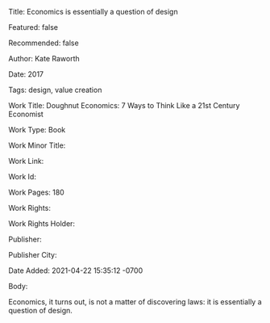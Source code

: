 Title: Economics is essentially a question of design

Featured: false

Recommended: false

Author: Kate Raworth

Date: 2017

Tags: design, value creation

Work Title: Doughnut Economics: 7 Ways to Think Like a 21st Century Economist

Work Type: Book

Work Minor Title:  

Work Link: 

Work Id:  

Work Pages:  180

Work Rights:  

Work Rights Holder:  

Publisher:  

Publisher City:  

Date Added: 2021-04-22 15:35:12 -0700

Body:

Economics, it turns out, is not a matter of discovering laws: it is essentially a question of design. 


